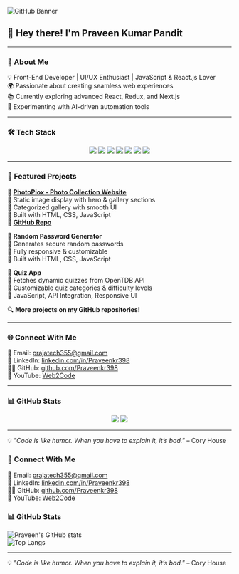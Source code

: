 

![GitHub Banner](https://github.com/user-attachments/assets/881608c6-fbee-41ff-b268-d8b2b7e8c03b)

## 👋 Hey there! I'm Praveen Kumar Pandit  

---  

### 🚀 About Me  
💡 Front-End Developer | UI/UX Enthusiast | JavaScript & React.js Lover  
🌍 Passionate about creating seamless web experiences  
📚 Currently exploring advanced React, Redux, and Next.js  
🤖 Experimenting with AI-driven automation tools  

---  

### 🛠 Tech Stack  
<div align="center">  
  <img src="https://img.shields.io/badge/-HTML5-E34F26?style=flat-square&logo=html5&logoColor=white" />  
  <img src="https://img.shields.io/badge/-CSS3-1572B6?style=flat-square&logo=css3" />  
  <img src="https://img.shields.io/badge/-JavaScript-F7DF1E?style=flat-square&logo=javascript&logoColor=black" />  
  <img src="https://img.shields.io/badge/-React-61DAFB?style=flat-square&logo=react&logoColor=black" />  
  <img src="https://img.shields.io/badge/-Redux-764ABC?style=flat-square&logo=redux" />  
  <img src="https://img.shields.io/badge/-TailwindCSS-38B2AC?style=flat-square&logo=tailwind-css" />  
  <img src="https://img.shields.io/badge/-Bootstrap-7952B3?style=flat-square&logo=bootstrap" />  
</div>  

---  

### 📂 Featured Projects  

🚀 **[PhotoPiox - Photo Collection Website](https://praveenkr398.github.io/PhotoPioX_PhotoCollection_Website/)**  
📌 Static image display with hero & gallery sections  
📌 Categorized gallery with smooth UI  
📌 Built with HTML, CSS, JavaScript  
🔗 **[GitHub Repo](https://github.com/Praveenkr398/PhotoPioX_PhotoCollection_Website)**  

🎯 **Random Password Generator**  
📌 Generates secure random passwords  
📌 Fully responsive & customizable  
📌 Built with HTML, CSS, JavaScript  

📝 **Quiz App**  
📌 Fetches dynamic quizzes from OpenTDB API  
📌 Customizable quiz categories & difficulty levels  
📌 JavaScript, API Integration, Responsive UI  

🔍 **More projects on my GitHub repositories!**  

---  

### 🌐 Connect With Me  
📧 Email: [prajatech355@gmail.com](mailto:prajatech355@gmail.com)  
💼 LinkedIn: [linkedin.com/in/Praveenkr398](https://www.linkedin.com/in/Praveenkr398)  
👨‍💻 GitHub: [github.com/Praveenkr398](https://github.com/Praveenkr398)  
🎥 YouTube: [Web2Code](https://www.youtube.com/@Web2Code)  

---  

### 📊 GitHub Stats  
<div align="center">  
  <img src="https://github-readme-stats.vercel.app/api?username=Praveenkr398&show_icons=true&theme=radical" />  
  <img src="https://github-readme-stats.vercel.app/api/top-langs/?username=Praveenkr398&layout=compact&theme=radical" />  
</div>  

---  

💡 *"Code is like humor. When you have to explain it, it’s bad."* – Cory House


### 🔗 Connect With Me  
📧 Email: [prajatech355@gmail.com](mailto:prajatech355@gmail.com)  
💼 LinkedIn: [linkedin.com/in/Praveenkr398](https://www.linkedin.com/in/Praveenkr398)  
👨‍💻 GitHub: [github.com/Praveenkr398](https://github.com/Praveenkr398)  
🎥 YouTube: [Web2Code](https://www.youtube.com/@Web2Code)  

### 📊 GitHub Stats  
![Praveen's GitHub stats](https://github-readme-stats.vercel.app/api?username=Praveenkr398&show_icons=true&theme=radical)  
![Top Langs](https://github-readme-stats.vercel.app/api/top-langs/?username=Praveenkr398&layout=compact&theme=radical)  

---  
💡 *"Code is like humor. When you have to explain it, it’s bad."* – Cory House
